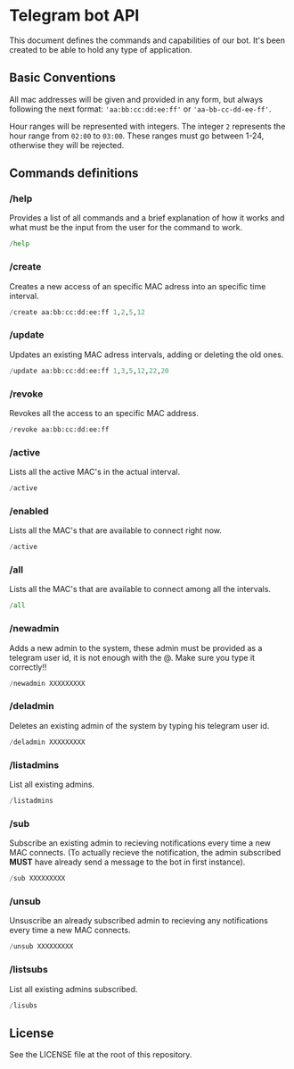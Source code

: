 # Telegram bot API

This document defines the commands and capabilities of our bot. 
It's been created to be able to hold any type of application.

## Basic Conventions

All mac addresses will be given and provided in any form, but always following the next format:
`'aa:bb:cc:dd:ee:ff'` or `'aa-bb-cc-dd-ee-ff'`.

Hour ranges will be represented with integers. The integer `2` represents the
hour range from `02:00` to `03:00`. These ranges must go between 1-24, otherwise they will be 
rejected.

## Commands definitions

### /help

Provides a list of all commands and a brief explanation of how it works and what 
must be the input from the user for the command to work.

```py
/help
```

### /create

Creates a new access of an specific MAC adress into an specific time interval.

```py
/create aa:bb:cc:dd:ee:ff 1,2,5,12
```

### /update

Updates an existing MAC adress intervals, adding or deleting the old ones.

```py
/update aa:bb:cc:dd:ee:ff 1,3,5,12,22,20
```

### /revoke

Revokes all the access to an specific MAC address.

```py
/revoke aa:bb:cc:dd:ee:ff
```

### /active

Lists all the active MAC's in the actual interval.

```py
/active
```

### /enabled

Lists all the MAC's that are available to connect right now.

```py
/active
```

### /all

Lists all the MAC's that are available to connect among all the intervals.

```py
/all
```

### /newadmin

Adds a new admin to the system, these admin must be provided as a telegram
user id, it is not enough with the @. Make sure you type it correctly!!

```py
/newadmin XXXXXXXXX
```

### /deladmin

Deletes an existing admin of the system by typing his telegram user id.

```py
/deladmin XXXXXXXXX
```

### /listadmins

List all existing admins.

```py
/listadmins
```

### /sub

Subscribe an existing admin to recieving notifications every time a new MAC connects.
(To actually recieve the notification, the admin subscribed **MUST** have already 
send a message to the bot in first instance).

```py
/sub XXXXXXXXX
```

### /unsub

Unsuscribe an already subscribed admin to recieving any notifications every
time a new MAC connects.

```py
/unsub XXXXXXXXX
```

### /listsubs

List all existing admins subscribed.

```py
/lisubs
```

## License

See the LICENSE file at the root of this repository.
